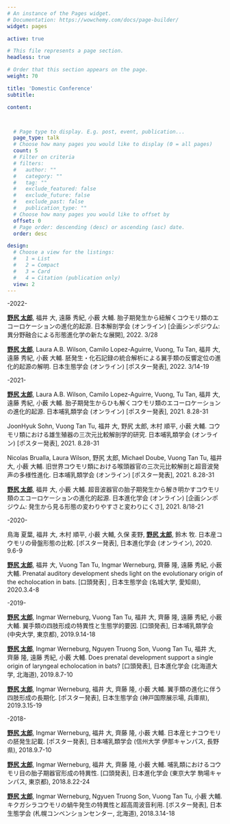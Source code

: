 ```yaml
---
# An instance of the Pages widget.
# Documentation: https://wowchemy.com/docs/page-builder/
widget: pages

active: true

# This file represents a page section.
headless: true

# Order that this section appears on the page.
weight: 70

title: 'Domestic Conference'
subtitle:

content:



  # Page type to display. E.g. post, event, publication...
  page_type: talk
  # Choose how many pages you would like to display (0 = all pages)
  count: 5
  # Filter on criteria
  # filters:
  #   author: ""
  #   category: ""
  #   tag: ""
  #   exclude_featured: false
  #   exclude_future: false
  #   exclude_past: false
  #   publication_type: ""
  # Choose how many pages you would like to offset by
  offset: 0
  # Page order: descending (desc) or ascending (asc) date.
  order: desc

design:
  # Choose a view for the listings:
  #   1 = List
  #   2 = Compact
  #   3 = Card
  #   4 = Citation (publication only) 
  view: 2
---
```

-2022-

<u><b>野尻 太郎</b></u>, 福井 大, 遠藤 秀紀, 小薮 大輔. 胎子期発生から紐解くコウモリ類のエコーロケーションの進化的起源. 日本解剖学会 (オンライン) [企画シンポジウム: 異分野融合による形態進化学の新たな展開], 2022. 3/28

<u><b>野尻 太郎</b></u>, Laura A.B. Wilson, Camilo Lopez-Aguirre, Vuong, Tu Tan, 福井 大, 遠藤 秀紀, 小薮 大輔. 胚発生・化石記録の統合解析による翼手類の反響定位の進化的起源の解明. 日本生態学会 (オンライン) [ポスター発表], 2022. 3/14-19

-2021-

<u><b>野尻 太郎</b></u>, Laura A.B. Wilson, Camilo Lopez-Aguirre, Vuong, Tu Tan, 福井 大, 遠藤 秀紀, 小薮 大輔. 胎子期発生からひも解くコウモリ類のエコーロケーションの進化的起源. 日本哺乳類学会 (オンライン) [ポスター発表], 2021. 8.28-31

JoonHyuk Sohn, Vuong Tan Tu, 福井 大, 野尻 太郎, 木村 順平, 小薮 大輔. コウモリ類における雄生殖器の三次元比較解剖学的研究. 日本哺乳類学会 (オンライン) [ポスター発表], 2021. 8.28-31

Nicolas Brualla, Laura Wilson, 野尻 太郎, Michael Doube, Vuong Tan Tu, 福井 大, 小薮 大輔. 旧世界コウモリ類における喉頭器官の三次元比較解剖と超音波発声の多様性進化. 日本哺乳類学会 (オンライン) [ポスター発表], 2021. 8.28-31

<u><b>野尻 太郎</b></u>, 福井 大, 小薮 大輔. 超音波器官の胎子期発生から解き明かすコウモリ類のエコーロケーションの進化的起源. 日本進化学会 (オンライン) [企画シンポジウム: 発生から見る形態の変わりやすさと変わりにくさ], 2021. 8/18-21


-2020-

鳥海 夏葉, 福井 大, 木村 順平, 小薮 大輔, 久保 麦野, <u><b>野尻 太郎</b></u>, 鈴木 牧. 日本産コウモリの骨盤形態の比較. [ポスター発表], 日本進化学会 (オンライン), 2020. 9.6-9

<u><b>野尻 太郎</b></u>, 福井 大, Vuong Tan Tu, Ingmar Werneburg, 齊藤 隆, 遠藤 秀紀, 小薮 大輔. Prenatal auditory development sheds light on the evolutionary origin of the echolocation in bats. [口頭発表] , 日本生態学会 (名城大学, 愛知県), 2020.3.4-8

-2019-

<u><b>野尻 太郎</b></u>, Ingmar Werneburg, Vuong Tan Tu, 福井 大, 齊藤 隆, 遠藤 秀紀, 小薮 大輔. 翼手類の四肢形成の特異性と生態学的要因. [口頭発表], 日本哺乳類学会 (中央大学, 東京都), 2019.9.14-18

<u><b>野尻 太郎</b></u>, Ingmar Werneburg, Nguyen Truong Son, Vuong Tan Tu, 福井 大, 齊藤 隆, 遠藤 秀紀, 小薮 大輔. Does prenatal development support a single origin of laryngeal echolocation in bats? [口頭発表], 日本進化学会 (北海道大学, 北海道), 2019.8.7-10

<u><b>野尻 太郎</b></u>, Ingmar Werneburg, 福井 大, 齊藤 隆, 小薮 大輔. 翼手類の進化に伴う四肢形成の長期化. [ポスター発表], 日本生態学会 (神戸国際展示場, 兵庫県), 2019.3.15-19

-2018-

<u><b>野尻 太郎</b></u>, Ingmar Werneburg, 福井 大, 齊藤 隆, 小薮 大輔. 日本産ヒナコウモリの胚発生記載. [ポスター発表], 日本哺乳類学会 (信州大学 伊那キャンパス, 長野県), 2018.9.7-10

<u><b>野尻 太郎</b></u>, Ingmar Werneburg, 福井 大, 齊藤 隆, 小薮 大輔. 哺乳類におけるコウモリ目の胎子期器官形成の特異性. [口頭発表], 日本進化学会 (東京大学 駒場キャンパス, 東京都), 2018.8.22-24

<u><b>野尻 太郎</b></u>, Ingmar Werneburg, Ngyuen Truong Son, Vuong Tan Tu, 小薮 大輔. キクガシラコウモリの蝸牛発生の特異性と超高周波音利用. [ポスター発表], 日本生態学会 (札幌コンベンションセンター, 北海道), 2018.3.14-18